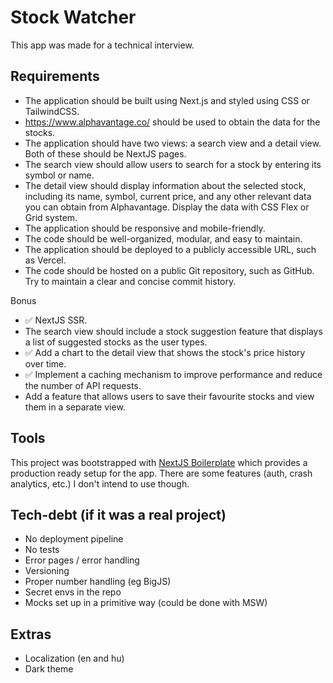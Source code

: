 # Stock Watcher

This app was made for a technical interview.

## Requirements
 - The application should be built using Next.js and styled using CSS or TailwindCSS.
 - https://www.alphavantage.co/ should be used to obtain the data for the stocks.
 - The application should have two views: a search view and a detail view. Both of these should be NextJS pages.
 - The search view should allow users to search for a stock by entering its symbol or name.
 - The detail view should display information about the selected stock, including its name, symbol, current price, and any other relevant data you can obtain from Alphavantage. Display the data with CSS Flex or Grid system.
 - The application should be responsive and mobile-friendly.
 - The code should be well-organized, modular, and easy to maintain.
 - The application should be deployed to a publicly accessible URL, such as Vercel.
 - The code should be hosted on a public Git repository, such as GitHub. Try to maintain a clear and concise commit history.

Bonus
 - ✅ NextJS SSR.
 - The search view should include a stock suggestion feature that displays a list of suggested stocks as the user types.
 - ✅ Add a chart to the detail view that shows the stock's price history over time.
 - ✅ Implement a caching mechanism to improve performance and reduce the number of API requests.
 - Add a feature that allows users to save their favourite stocks and view them in a separate view.

## Tools
This project was bootstrapped with [NextJS Boilerplate](https://github.com/ixartz/Next-js-Boilerplate) which provides a production ready setup for the app. There are some features (auth, crash analytics, etc.) I don't intend to use though.

## Tech-debt (if it was a real project)
- No deployment pipeline
- No tests
- Error pages / error handling
- Versioning
- Proper number handling (eg BigJS)
- Secret envs in the repo
- Mocks set up in a primitive way (could be done with MSW)

## Extras
- Localization (en and hu)
- Dark theme